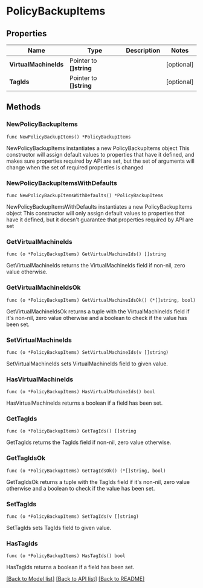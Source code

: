 # PolicyBackupItems

## Properties

Name | Type | Description | Notes
------------ | ------------- | ------------- | -------------
**VirtualMachineIds** | Pointer to **[]string** |  | [optional] 
**TagIds** | Pointer to **[]string** |  | [optional] 

## Methods

### NewPolicyBackupItems

`func NewPolicyBackupItems() *PolicyBackupItems`

NewPolicyBackupItems instantiates a new PolicyBackupItems object
This constructor will assign default values to properties that have it defined,
and makes sure properties required by API are set, but the set of arguments
will change when the set of required properties is changed

### NewPolicyBackupItemsWithDefaults

`func NewPolicyBackupItemsWithDefaults() *PolicyBackupItems`

NewPolicyBackupItemsWithDefaults instantiates a new PolicyBackupItems object
This constructor will only assign default values to properties that have it defined,
but it doesn't guarantee that properties required by API are set

### GetVirtualMachineIds

`func (o *PolicyBackupItems) GetVirtualMachineIds() []string`

GetVirtualMachineIds returns the VirtualMachineIds field if non-nil, zero value otherwise.

### GetVirtualMachineIdsOk

`func (o *PolicyBackupItems) GetVirtualMachineIdsOk() (*[]string, bool)`

GetVirtualMachineIdsOk returns a tuple with the VirtualMachineIds field if it's non-nil, zero value otherwise
and a boolean to check if the value has been set.

### SetVirtualMachineIds

`func (o *PolicyBackupItems) SetVirtualMachineIds(v []string)`

SetVirtualMachineIds sets VirtualMachineIds field to given value.

### HasVirtualMachineIds

`func (o *PolicyBackupItems) HasVirtualMachineIds() bool`

HasVirtualMachineIds returns a boolean if a field has been set.

### GetTagIds

`func (o *PolicyBackupItems) GetTagIds() []string`

GetTagIds returns the TagIds field if non-nil, zero value otherwise.

### GetTagIdsOk

`func (o *PolicyBackupItems) GetTagIdsOk() (*[]string, bool)`

GetTagIdsOk returns a tuple with the TagIds field if it's non-nil, zero value otherwise
and a boolean to check if the value has been set.

### SetTagIds

`func (o *PolicyBackupItems) SetTagIds(v []string)`

SetTagIds sets TagIds field to given value.

### HasTagIds

`func (o *PolicyBackupItems) HasTagIds() bool`

HasTagIds returns a boolean if a field has been set.


[[Back to Model list]](../README.md#documentation-for-models) [[Back to API list]](../README.md#documentation-for-api-endpoints) [[Back to README]](../README.md)


